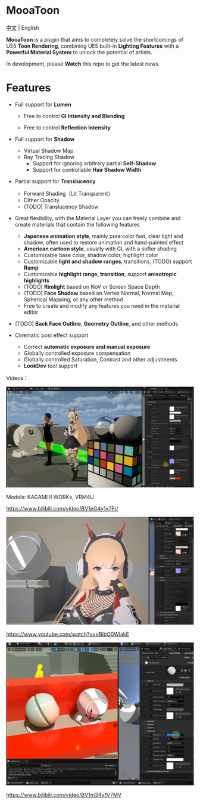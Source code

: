 # MooaToon

[中文](https://github.com/JasonMa0012/MooaToon/blob/main/README_CN.md) | English

**MooaToon** is a plugin that aims to completely solve the shortcomings of UE5 **Toon Rendering**, combining UE5 built-in **Lighting Features** with a **Powerful Material System** to unlock the potential of artists.

In development, please **Watch** this repo to get the latest news.

# Features

- Full support for **Lumen**

  - Free to control **GI Intensity and Blending**

  - Free to control **Reflection Intensity**
- Full support for **Shadow**

  - Virtual Shadow Map
  - Ray Tracing Shadow
    - Support for ignoring arbitrary partial **Self-Shadow**
    - Support for controllable **Hair Shadow Width**
- Partial support for **Translucency**

  - Forward Shading（Lit Transparent）
  - Dither Opacity
  - (TODO) Translucency Shadow
- Great flexibility, with the Material Layer you can freely combine and create materials that contain the following features

  - **Japanese animation style**, mainly pure color fast, clear light and shadow, often used to restore animation and hand-painted effect
  - **American cartoon style**, usually with GI, with a softer shading
  - Customizable base color, shadow color, highlight color
  - Customizable **light and shadow ranges**, transitions, (TODO) support **Ramp**
  - Customizable **highlight range, transition**, support **anisotropic highlights**
  - (TODO) **Rimlight** based on NoV or Screen Space Depth
  - (TODO) **Face Shadow** based on Vertex Normal, Normal Map, Spherical Mapping, or any other method
  - Free to create and modify any features you need in the material editor
- (TODO) **Back Face Outline**, **Geometry Outline**, and other methods
- Cinematic post effect support

  - Correct **automatic exposure and manual exposure**
  - Globally controlled exposure compensation
  - Globally controlled Saturation, Contrast and other adjustments
  - **LookDev** tool support

Videos：

![image-20221118014720535](README.assets/image-20221118014720535.png)

Models: KAGAMI Ⅱ WORKs, VRM4U

https://www.bilibili.com/video/BV1eG4y1x7Fr/

![image-20220723170300020](README.assets/image-20220723170300020.png)

https://www.youtube.com/watch?v=oBibO0WlakE



![image-20220613220050376](README.assets/image-20220613220050376.png)

https://www.bilibili.com/video/BV1m34y1V7MV

